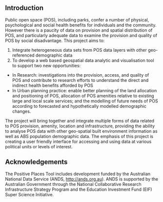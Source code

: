 ## Introduction ##

Public open space (POS), including parks, confer a number of physical, psychological and social health benefits for individuals and the community. However there is a paucity of data on provision and spatial distribution of POS, and particularly adequate data to examine the provision and quality of POS by social disadvantage. This project aims to:
  1. Integrate heterogeneous data sets from POS data layers with other geo-referenced demographic data
  1. To develop a web based geospatial data analytic and visualisation tool to support two new opportunities:

  * In Research:  investigations into the provision, access, and quality of POS and contribute to research efforts to understand the direct and indirect health benefits afforded by POS
  * In Urban planning practice: enable better planning of the land allocation and positioning of POS, allocation of POS amenities relative to existing large and local scale services; and the modelling of future needs of POS according to forecasted and hypothetically modelled demographic changes.

The project will bring together and integrate multiple forms of data related to POS provision, amenity, location and infrastructure, providing the ability to analyse POS data with other geo-spatial built environment information as well as ABS population demographic data. The emphasis of this project is creating a user friendly interface for accessing and using data at various political units or levels of interest.

## Acknowledgements ##
The Positive Places Tool includes development funded by the Australian National Data Service (ANDS, http://ands.org.au). ANDS is supported by the Australian Government through the National Collaborative Research Infrastructure Strategy Program and the Education Investment Fund (EIF) Super Science Initiative.